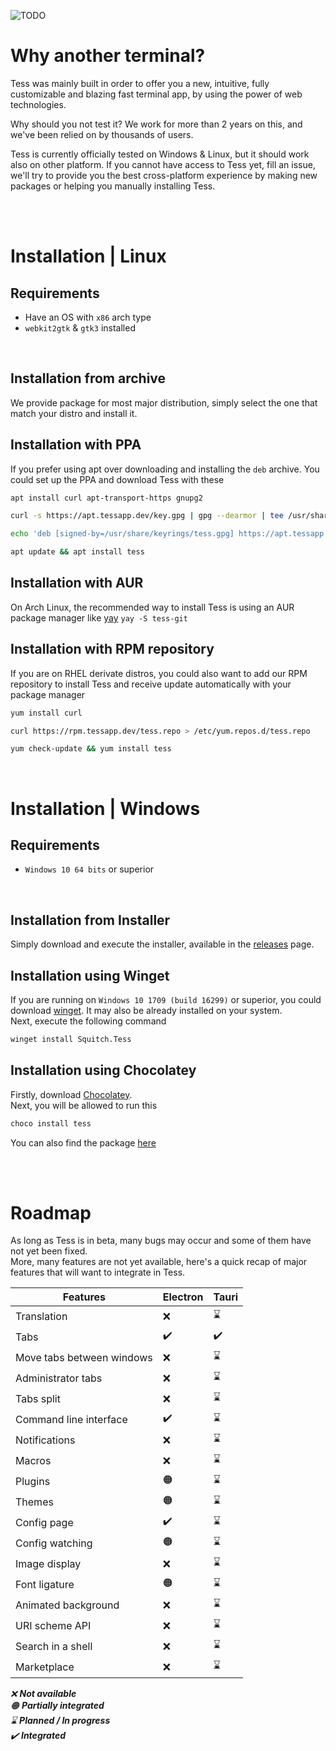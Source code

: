 ![TODO](https://tessapp.dev/static/assets/website_thumbnail.png)

# Why another terminal?

Tess was mainly built in order to offer you a new, intuitive, fully customizable and blazing fast terminal app, by using the power of web technologies.

Why should you not test it? We work for more than 2 years on this, and we've been relied on by thousands of users.

Tess is currently officially tested on Windows & Linux, but it should work also on other platform.
If you cannot have access to Tess yet, fill an issue, we'll try to provide you the best cross-platform experience by making new packages or helping you manually installing Tess.

<br>
<br>

# Installation | Linux

## Requirements

* Have an OS with `x86` arch type
* `webkit2gtk` & `gtk3` installed

<br>

## Installation from archive

We provide package for most major distribution, simply select the one that match your distro and install it.

## Installation with PPA

If you prefer using apt over downloading and installing the `deb` archive. You could set up the PPA and download Tess with these
```bash
apt install curl apt-transport-https gnupg2

curl -s https://apt.tessapp.dev/key.gpg | gpg --dearmor | tee /usr/share/keyrings/tess.gpg > /dev/null

echo 'deb [signed-by=/usr/share/keyrings/tess.gpg] https://apt.tessapp.dev stable main' >> /etc/apt/sources.list.d/tess-packages.list

apt update && apt install tess
```

## Installation with AUR

On Arch Linux, the recommended way to install Tess is using an AUR package manager like [yay](https://todo.define)
`yay -S tess-git`

## Installation with RPM repository

If you are on RHEL derivate distros, you could also want to add our RPM repository to install Tess and receive update automatically with your package manager

```bash
yum install curl 

curl https://rpm.tessapp.dev/tess.repo > /etc/yum.repos.d/tess.repo

yum check-update && yum install tess
```
<br>

# Installation | Windows

## Requirements

* `Windows 10 64 bits` or superior

<br>

## Installation from Installer

Simply download and execute the installer, available in the [releases](https://github.com/SquitchYT/Tess/releases) page.

## Installation using Winget

If you are running on `Windows 10 1709 (build 16299)` or superior, you could download [winget](https://github.com/microsoft/winget-cli). It may also be already installed on your system.<br>
Next, execute the following command

```sh
winget install Squitch.Tess
```

## Installation using Chocolatey

Firstly, download [Chocolatey](https://chocolatey.org/install).<br>
Next, you will be allowed to run this

```sh
choco install tess
```

You can also find the package [here](https://community.chocolatey.org/packages/tess)

<br>
<br>

# Roadmap

As long as Tess is in beta, many bugs may occur and some of them have not yet been fixed.<br>
More, many features are not yet available, here's a quick recap of major features that will want to integrate in Tess.


|Features                 |Electron|Tauri|
|-------------------------|--------|-----|
|Translation              |❌      |⌛   |
|Tabs                     |✔️      |✔️   |
|Move tabs between windows|❌      |⌛   |
|Administrator tabs       |❌      |⌛   |
|Tabs split               |❌      |⌛   |
|Command line interface   |✔️      |⌛   |
|Notifications            |❌      |⌛   |
|Macros                   |❌      |⌛   |
|Plugins                  |🟠      |⌛   |
|Themes                   |🟠      |⌛   |
|Config page              |✔️      |⌛   |
|Config watching          |🟠      |⌛   |
|Image display            |❌      |⌛   |
|Font ligature            |🟠      |⌛   |
|Animated background      |❌      |⌛   |
|URI scheme API           |❌      |⌛   |
|Search in a shell        |❌      |⌛   |
|Marketplace              |❌      |⌛   |


*❌ **Not available**<br>*
*🟠 **Partially integrated**<br>*
*⌛ **Planned / In progress**<br>*
*✔️ **Integrated**<br>*
